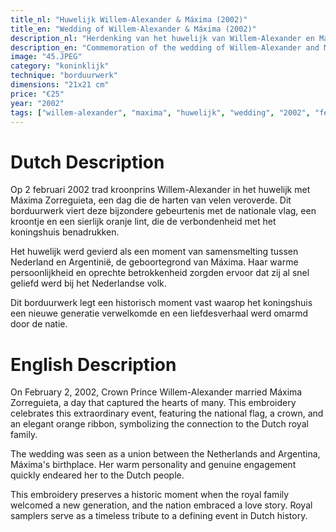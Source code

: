 ```yaml
---
title_nl: "Huwelijk Willem-Alexander & Máxima (2002)"
title_en: "Wedding of Willem-Alexander & Máxima (2002)"
description_nl: "Herdenking van het huwelijk van Willem-Alexander en Máxima"
description_en: "Commemoration of the wedding of Willem-Alexander and Máxima"
image: "45.JPEG"
category: "koninklijk"
technique: "borduurwerk"
dimensions: "21x21 cm"
price: "€25"
year: "2002"
tags: ["willem-alexander", "maxima", "huwelijk", "wedding", "2002", "februari", "february", "koninklijk", "royal", "argentinie", "argentina", "oranje lint", "orange ribbon"]
---
```


# Dutch Description

Op 2 februari 2002 trad kroonprins Willem-Alexander in het huwelijk met Máxima Zorreguieta, een dag die de harten van velen veroverde. Dit borduurwerk viert deze bijzondere gebeurtenis met de nationale vlag, een kroontje en een sierlijk oranje lint, die de verbondenheid met het koningshuis benadrukken.

Het huwelijk werd gevierd als een moment van samensmelting tussen Nederland en Argentinië, de geboortegrond van Máxima. Haar warme persoonlijkheid en oprechte betrokkenheid zorgden ervoor dat zij al snel geliefd werd bij het Nederlandse volk.

Dit borduurwerk legt een historisch moment vast waarop het koningshuis een nieuwe generatie verwelkomde en een liefdesverhaal werd omarmd door de natie.

# English Description

On February 2, 2002, Crown Prince Willem-Alexander married Máxima Zorreguieta, a day that captured the hearts of many. This embroidery celebrates this extraordinary event, featuring the national flag, a crown, and an elegant orange ribbon, symbolizing the connection to the Dutch royal family.

The wedding was seen as a union between the Netherlands and Argentina, Máxima's birthplace. Her warm personality and genuine engagement quickly endeared her to the Dutch people.

This embroidery preserves a historic moment when the royal family welcomed a new generation, and the nation embraced a love story. Royal samplers serve as a timeless tribute to a defining event in Dutch history.
